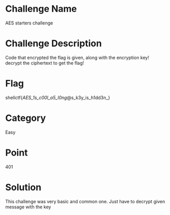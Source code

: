 # Challenge Name
  <p>AES starters challenge

# Challenge Description
Code that encrypted the flag is given, along with the encryption key! decrypt the ciphertext to get the flag!

# Flag 
shellctf{_AES_1s_c00l_a5_l0ng_@s_k3y_is_h1dd3n_}

# Category
Easy

# Point
401

# Solution
This challenge was very basic and common one.
Just have to decrypt given message with the key
